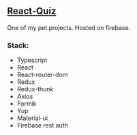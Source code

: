 ## [React-Quiz](https://react-quiz-f368c.web.app/)

One of my pet projects. Hosted on firebase.

### Stack:

- Typescript
- React
- React-router-dom
- Redux
- Redux-thunk
- Axios
- Formik
- Yup
- Material-ui
- Firebase rest auth
